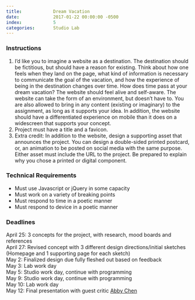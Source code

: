 ```yaml
---
title:            Dream Vacation
date:             2017-01-22 00:00:00 -0500
index:            5
categories:       Studio Lab
---
```


### Instructions

1. I’d like you to imagine a website as a destination. The destination should be fictitious, but should have a reason for existing. Think about how one feels when they land on the page, what kind of information is necessary to communicate the goal of the vacation, and how the experience of being in the destination changes over time. How does time pass at your dream vacation? The website should feel alive and self-aware. The website can take the form of an environment, but doesn’t have to. You are also allowed to bring in any content (existing or imaginary) to the assignment, as long as it supports your idea.
In addition, the website should have a differentiated experience on mobile than it does on a widescreen that supports your concept.
2. Project must have a title and a favicon.
3. Extra credit: In addition to the website, design a supporting asset that announces the project. You can design a double-sided printed postcard, or, an animation to be posted on social media with the same purpose. Either asset must include the URL to the project. Be prepared to explain why you chose a printed or digital component.


### Technical Requirements

- Must use Javascript or jQuery in some capacity
- Must work on a variety of breaking points
- Must respond to time in a poetic manner
- Must respond to device in a poetic manner



### Deadlines
April 25: 3 concepts for the project, with research, mood boards and references<br>
April 27: Revised concept with 3 different design directions/initial sketches (Homepage and 1 supporting page for each sketch)<br>
May 2: Finalized design due fully fleshed out based on feedback<br>
May 3: Lab work day<br>
May 5: Studio work day, continue with programming<br>
May 9: Studio work day, continue with programming<br>
May 10: Lab work day<br>
May 12: Final presentation with guest critic [Abby Chen](http://abbychen.me/)


